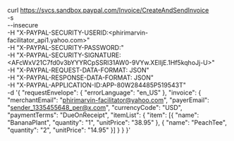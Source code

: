 curl https://svcs.sandbox.paypal.com/Invoice/CreateAndSendInvoice \
  -s \
  --insecure \
  -H "X-PAYPAL-SECURITY-USERID:<phirimarvin-facilitator_api1.yahoo.com>" \
  -H "X-PAYPAL-SECURITY-PASSWORD:<PY5PJVHDDHGNGXQX>" \
  -H "X-PAYPAL-SECURITY-SIGNATURE:<AFcWxV21C7fd0v3bYYYRCpSSRl31AW0-9VYw.XElIjE.1Hf5kqhoJj-U>" \
  -H "X-PAYPAL-REQUEST-DATA-FORMAT: JSON" \
  -H "X-PAYPAL-RESPONSE-DATA-FORMAT: JSON" \
  -H "X-PAYPAL-APPLICATION-ID:APP-80W284485P519543T" \
  -d '{
        "requestEnvelope": {
          "errorLanguage": "en_US"
        },
        "invoice": {
          "merchantEmail": "<phirimarvin-facilitator@yahoo.com>",
          "payerEmail": "sender_1335455648_per@x.com",
          "currencyCode": "USD",
          "paymentTerms": "DueOnReceipt",
          "itemList": {
            "item": [{
              "name": "BananaPlant",
              "quantity": "1",
              "unitPrice": "38.95"
            }, {
              "name": "PeachTee",
              "quantity": "2",
              "unitPrice": "14.95"
            }]
          }
        }
      }'

